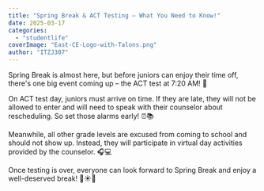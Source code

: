 ```yaml
---
title: "Spring Break & ACT Testing – What You Need to Know!"
date: 2025-03-17
categories: 
  - "studentlife"
coverImage: "East-CE-Logo-with-Talons.png"
author: "ITZJ307"
---
```


Spring Break is almost here, but before juniors can enjoy their time off, there's one big event coming up – the ACT test at 7:20 AM! 🌅

On ACT test day, juniors must arrive on time. If they are late, they will not be allowed to enter and will need to speak with their counselor about rescheduling. So set those alarms early! ⏰📚

Meanwhile, all other grade levels are excused from coming to school and should not show up. Instead, they will participate in virtual day activities provided by the counselor. 🎧💻

Once testing is over, everyone can look forward to Spring Break and enjoy a well-deserved break! 🌴☀️🎉
